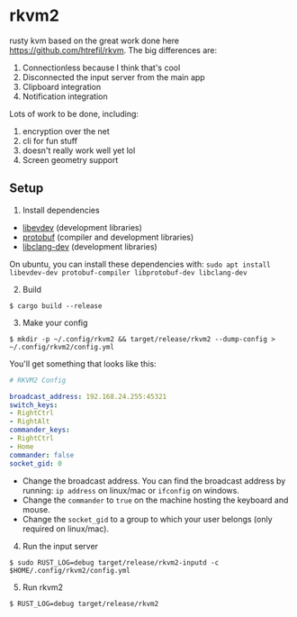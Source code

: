 # rkvm2
rusty kvm based on the great work done here https://github.com/htrefil/rkvm.  The big differences are:
1. Connectionless because I think that's cool
2. Disconnected the input server from the main app
3. Clipboard integration
4. Notification integration

Lots of work to be done, including:
1. encryption over the net
2. cli for fun stuff
3. doesn't really work well yet lol
4. Screen geometry support

## Setup

1. Install dependencies
* [libevdev](https://www.freedesktop.org/wiki/Software/libevdev/) (development libraries)
* [protobuf](https://grpc.io/docs/protoc-installation/) (compiler and development libraries)
* [libclang-dev](https://releases.llvm.org/) (development libraries)

On ubuntu, you can install these dependencies with:  `sudo apt install libevdev-dev protobuf-compiler libprotobuf-dev libclang-dev`

2. Build 
```shell
$ cargo build --release
```
3. Make your config
```shell
$ mkdir -p ~/.config/rkvm2 && target/release/rkvm2 --dump-config > ~/.config/rkvm2/config.yml
```

You'll get something that looks like this:
```yaml
# RKVM2 Config

broadcast_address: 192.168.24.255:45321
switch_keys:
- RightCtrl
- RightAlt
commander_keys:
- RightCtrl
- Home
commander: false
socket_gid: 0
```

* Change the broadcast address.  You can find the broadcast address by running:  `ip address` on linux/mac or `ifconfig` on windows.
* Change the `commander` to `true` on the machine hosting the keyboard and mouse.
* Change the `socket_gid` to a group to which your user belongs (only required on linux/mac).

4. Run the input server
```shell
$ sudo RUST_LOG=debug target/release/rkvm2-inputd -c $HOME/.config/rkvm2/config.yml
```

5. Run rkvm2
```shell
$ RUST_LOG=debug target/release/rkvm2
```
